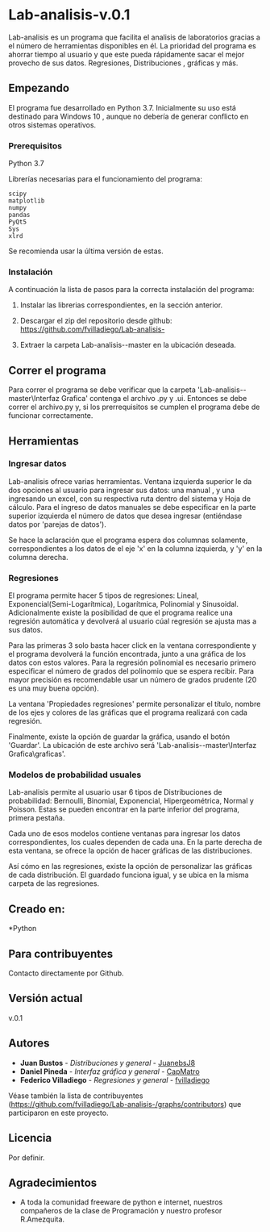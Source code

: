 
# Lab-analisis-v.0.1

Lab-analisis es un programa que facilita el analisis de laboratorios gracias a el número de herramientas disponibles en él. La prioridad del programa es ahorrar tiempo al usuario y que este pueda rápidamente sacar el mejor provecho de sus datos. Regresiones, Distribuciones , gráficas y más. 

## Empezando

El programa fue desarrollado en Python 3.7. Inicialmente su uso está destinado para Windows 10 , aunque no debería de generar conflicto en otros sistemas operativos. 

### Prerequisitos
Python 3.7

Librerías necesarias para el funcionamiento del programa:

```
scipy
matplotlib
numpy
pandas
PyQt5
Sys
xlrd
```
Se recomienda usar la última versión de estas.

### Instalación

A continuación la lista de pasos para la correcta instalación del programa:

1. Instalar las librerias correspondientes, en la sección anterior.

2. Descargar el zip del repositorio desde github: https://github.com/fvilladiego/Lab-analisis-

3. Extraer la carpeta Lab-analisis--master en la ubicación deseada.

## Correr el programa

Para correr el programa se debe verificar que la carpeta 'Lab-analisis--master\Interfaz Grafica\' contenga el archivo .py y .ui. Entonces se debe correr el archivo.py y, si los prerrequisitos se cumplen el programa debe de funcionar correctamente.

## Herramientas
### Ingresar datos 

Lab-analisis ofrece varias herramientas. Ventana izquierda superior le da dos opciones al usuario para ingresar sus datos: una manual , y una ingresando un excel, con su respectiva ruta dentro del sistema y Hoja de cálculo. Para el ingreso de datos manuales se debe especificar en la parte superior izquierda el número de datos que desea ingresar (entiéndase datos por 'parejas de datos').

Se hace la aclaración que el programa espera dos columnas solamente, correspondientes a los datos de el eje 'x' en la columna izquierda, y 'y' en la columna derecha.

### Regresiones

El programa permite hacer 5 tipos de regresiones: Lineal, Exponencial(Semi-Logarítmica), Logarítmica, Polinomial y Sinusoidal. Adicionalmente existe la posibilidad de que el programa realice una regresión automática y devolverá al usuario cúal regresión se ajusta mas a sus datos.

Para las primeras 3 solo basta hacer click en la ventana correspondiente y el programa devolverá la función encontrada, junto a una gráfica de los datos con estos valores. Para la regresión polinomial es necesario primero especificar el número de grados del polinomio que se espera recibir. Para mayor precisión es recomendable usar un número de grados prudente (20 es una muy buena opción).

La ventana 'Propiedades regresiones' permite personalizar el título, nombre de los ejes y colores de las gráficas que el programa realizará con cada regresión.

Finalmente, existe la opción de guardar la gráfica, usando el botón 'Guardar'. La ubicación de este archivo será 'Lab-analisis--master\Interfaz Grafica\graficas\'.

### Modelos de probabilidad usuales

Lab-analisis permite al usuario usar 6 tipos de Distribuciones de probabilidad: Bernoulli, Binomial, Exponencial, Hipergeométrica, Normal y Poisson. Estas se pueden encontrar en la parte inferior del programa, primera pestaña.

Cada uno de esos modelos contiene ventanas para ingresar los datos correspondientes, los cuales dependen de cada una. En la parte derecha de esta ventana, se ofrece la opción de hacer gráficas de las distribuciones.

Así cómo en las regresiones, existe la opción de personalizar las gráficas de cada distribución. El guardado funciona igual, y se ubica en la misma carpeta de las regresiones. 


## Creado en:

*Python

## Para contribuyentes

Contacto directamente por Github.

## Versión actual

v.0.1

## Autores

* **Juan Bustos** - *Distribuciones y general* - [JuanebsJ8](https://github.com/JuanebsJ8)
* **Daniel Pineda** - *Interfaz gráfica y general* - [CapMatro](https://github.com/CapMatro)
* **Federico Villadiego** - *Regresiones y general* - [fvilladiego](https://github.com/fvilladiego)

Véase también la lista de contribuyentes (https://github.com/fvilladiego/Lab-analisis-/graphs/contributors) que participaron en este proyecto.

## Licencia

Por definir.

## Agradecimientos

* A toda la comunidad freeware de python e internet, nuestros compañeros de la clase de Programación y nuestro profesor R.Amezquita. 
